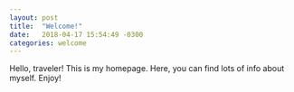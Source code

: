 ```yaml
---
layout: post
title:  "Welcome!"
date:   2018-04-17 15:54:49 -0300
categories: welcome
---
```


Hello, traveler! This is my homepage. 
Here, you can find lots of info about myself.
Enjoy!
